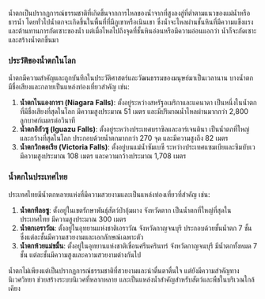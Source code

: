 น้ำตกเป็นปรากฏการณ์ธรรมชาติที่เกิดขึ้นจากการไหลของน้ำจากที่สูงลงสู่ที่ต่ำตามแนวของแม่น้ำหรือธารน้ำ โดยทั่วไปน้ำตกจะเกิดขึ้นในพื้นที่ที่มีภูเขาหรือเนินเขา ซึ่งน้ำจะไหลผ่านชั้นหินที่มีความแข็งแรงและต้านทานการกัดเซาะของน้ำ แต่เมื่อไหลไปถึงจุดที่ชั้นหินอ่อนหรือมีความอ่อนแอกว่า น้ำก็จะกัดเซาะและสร้างน้ำตกขึ้นมา

### ประวัติของน้ำตกในโลก
น้ำตกมีความสำคัญและถูกบันทึกในประวัติศาสตร์และวัฒนธรรมของมนุษย์มาเป็นเวลานาน บางน้ำตกมีชื่อเสียงและกลายเป็นแหล่งท่องเที่ยวสำคัญ เช่น:

1. **น้ำตกไนแองการา (Niagara Falls)**: ตั้งอยู่ระหว่างสหรัฐอเมริกาและแคนาดา เป็นหนึ่งในน้ำตกที่มีชื่อเสียงที่สุดในโลก มีความสูงประมาณ 51 เมตร และมีปริมาณน้ำไหลผ่านมากกว่า 2,800 ลูกบาศก์เมตรต่อวินาที
2. **น้ำตกอิกัวซู (Iguazu Falls)**: ตั้งอยู่ระหว่างประเทศบราซิลและอาร์เจนตินา เป็นน้ำตกที่ใหญ่และกว้างที่สุดในโลก ประกอบด้วยน้ำตกมากกว่า 270 จุด และมีความสูงถึง 82 เมตร
3. **น้ำตกวิกตอเรีย (Victoria Falls)**: ตั้งอยู่บนแม่น้ำซัมเบซี ระหว่างประเทศแซมเบียและซิมบับเว มีความสูงประมาณ 108 เมตร และความกว้างประมาณ 1,708 เมตร

### น้ำตกในประเทศไทย
ประเทศไทยมีน้ำตกหลายแห่งที่มีความสวยงามและเป็นแหล่งท่องเที่ยวที่สำคัญ เช่น:

1. **น้ำตกทีลอซู**: ตั้งอยู่ในเขตรักษาพันธุ์สัตว์ป่าอุ้มผาง จังหวัดตาก เป็นน้ำตกที่ใหญ่ที่สุดในประเทศไทย มีความสูงประมาณ 300 เมตร
2. **น้ำตกเอราวัณ**: ตั้งอยู่ในอุทยานแห่งชาติเอราวัณ จังหวัดกาญจนบุรี ประกอบด้วยชั้นน้ำตก 7 ชั้น ซึ่งแต่ละชั้นมีความสวยงามและเอกลักษณ์เฉพาะตัว
3. **น้ำตกห้วยแม่ขมิ้น**: ตั้งอยู่ในอุทยานแห่งชาติเขื่อนศรีนครินทร์ จังหวัดกาญจนบุรี มีน้ำตกทั้งหมด 7 ชั้น แต่ละชั้นมีความสูงและความสวยงามต่างกันไป

น้ำตกไม่เพียงแต่เป็นปรากฏการณ์ธรรมชาติที่สวยงามและน่าตื่นตาตื่นใจ แต่ยังมีความสำคัญทางนิเวศวิทยา ช่วยสร้างระบบนิเวศที่หลากหลาย และเป็นแหล่งน้ำสำคัญสำหรับสัตว์และพืชในบริเวณใกล้เคียง
